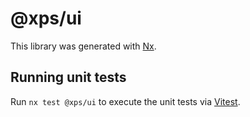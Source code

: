 # @xps/ui

This library was generated with [Nx](https://nx.dev).

## Running unit tests

Run `nx test @xps/ui` to execute the unit tests via [Vitest](https://vitest.dev/).
